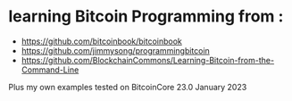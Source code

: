 # learning Bitcoin Programming from :
- https://github.com/bitcoinbook/bitcoinbook
- https://github.com/jimmysong/programmingbitcoin
- https://github.com/BlockchainCommons/Learning-Bitcoin-from-the-Command-Line

Plus my own examples tested on BitcoinCore 23.0 January 2023
